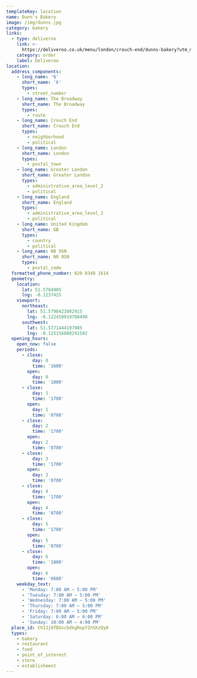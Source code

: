 ```yaml
---
templateKey: location
name: Dunn's Bakery
image: /img/dunns.jpg
category: bakery
links:
  - type: deliveroo
    link: >-
      https://deliveroo.co.uk/menu/london/crouch-end/dunns-bakery?utm_medium=affiliate&utm_source=google_maps_link
    category: order
    label: Deliveroo
location:
  address_components:
    - long_name: '6'
      short_name: '6'
      types:
        - street_number
    - long_name: The Broadway
      short_name: The Broadway
      types:
        - route
    - long_name: Crouch End
      short_name: Crouch End
      types:
        - neighborhood
        - political
    - long_name: London
      short_name: London
      types:
        - postal_town
    - long_name: Greater London
      short_name: Greater London
      types:
        - administrative_area_level_2
        - political
    - long_name: England
      short_name: England
      types:
        - administrative_area_level_1
        - political
    - long_name: United Kingdom
      short_name: GB
      types:
        - country
        - political
    - long_name: N8 9SN
      short_name: N8 9SN
      types:
        - postal_code
  formatted_phone_number: 020 8340 1614
  geometry:
    location:
      lat: 51.5784905
      lng: -0.1237425
    viewport:
      northeast:
        lat: 51.5798423802915
        lng: -0.122458919708498
      southwest:
        lat: 51.5771444197085
        lng: -0.125156880291502
  opening_hours:
    open_now: false
    periods:
      - close:
          day: 0
          time: '1600'
        open:
          day: 0
          time: '1000'
      - close:
          day: 1
          time: '1700'
        open:
          day: 1
          time: '0700'
      - close:
          day: 2
          time: '1700'
        open:
          day: 2
          time: '0700'
      - close:
          day: 3
          time: '1700'
        open:
          day: 3
          time: '0700'
      - close:
          day: 4
          time: '1700'
        open:
          day: 4
          time: '0700'
      - close:
          day: 5
          time: '1700'
        open:
          day: 5
          time: '0700'
      - close:
          day: 6
          time: '1800'
        open:
          day: 6
          time: '0600'
    weekday_text:
      - 'Monday: 7:00 AM – 5:00 PM'
      - 'Tuesday: 7:00 AM – 5:00 PM'
      - 'Wednesday: 7:00 AM – 5:00 PM'
      - 'Thursday: 7:00 AM – 5:00 PM'
      - 'Friday: 7:00 AM – 5:00 PM'
      - 'Saturday: 6:00 AM – 6:00 PM'
      - 'Sunday: 10:00 AM – 4:00 PM'
  place_id: ChIJj8fDUscbdkgRop7ZnShzQy8
  types:
    - bakery
    - restaurant
    - food
    - point_of_interest
    - store
    - establishment
---
```

